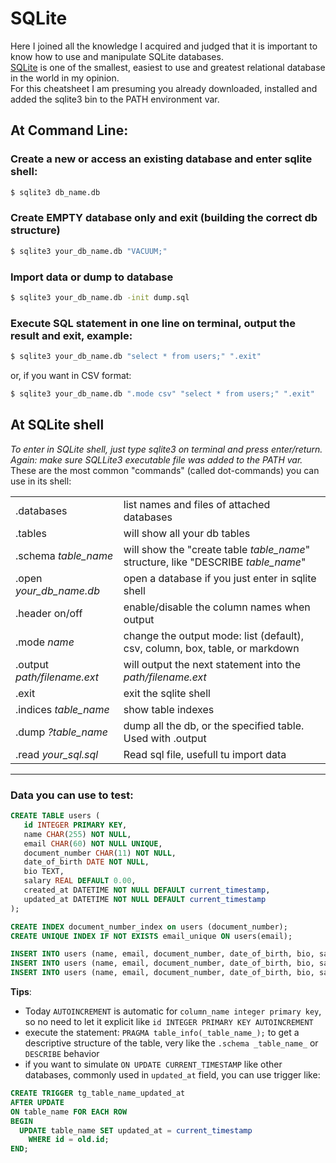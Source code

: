 # SQLite
Here I joined all the knowledge I acquired and judged that it is important to know how to use and manipulate SQLite databases.   
[SQLite](https://www.sqlite.org/) is one of the smallest, easiest to use and greatest relational database in the world in my opinion.  
For this cheatsheet I am presuming you already downloaded, installed and added the sqlite3 bin to the PATH environment var.

## At Command Line:  

### Create a new or access an existing database and enter sqlite shell: 
```sh
$ sqlite3 db_name.db
```

### Create EMPTY database only and exit (building the correct db structure) 
```sh
$ sqlite3 your_db_name.db "VACUUM;"
```

### Import data or dump to database
```sh
$ sqlite3 your_db_name.db -init dump.sql
```

### Execute SQL statement in one line on terminal, output the result and exit, example:
```sh
$ sqlite3 your_db_name.db "select * from users;" ".exit"
```
or, if you want in CSV format:
```sh
$ sqlite3 your_db_name.db ".mode csv" "select * from users;" ".exit"
```

## At SQLite shell
_To enter in SQLite shell, just type sqlite3 on terminal and press enter/return. Again: make sure SQLLite3 executable file was added to the PATH var._
These are the most common "commands" (called dot-commands) you can use in its shell:

|   |   |
|---|---|
|.databases|list names and files of attached databases|
|.tables|will show all your db tables|
|.schema _table_name_|will show the "create table _table_name_" structure, like "DESCRIBE _table_name_"|
|.open _your_db_name.db_|open a database if you just enter in sqlite shell|
|.header on/off|enable/disable the column names when output|
|.mode _name_|change the output mode: list (default), csv, column, box, table, or markdown|
|.output _path/filename.ext_|will output the next statement into the _path/filename.ext_|
|.exit|exit the sqlite shell|
|.indices _table_name_|show table indexes|
|.dump _?table_name_|dump all the db, or the specified table. Used with .output|
|.read _your_sql.sql_|Read sql file, usefull tu import data|


---
### Data you can use to test:

```sql
CREATE TABLE users (
   id INTEGER PRIMARY KEY, 
   name CHAR(255) NOT NULL,
   email CHAR(60) NOT NULL UNIQUE,
   document_number CHAR(11) NOT NULL,
   date_of_birth DATE NOT NULL,
   bio TEXT,
   salary REAL DEFAULT 0.00,
   created_at DATETIME NOT NULL DEFAULT current_timestamp,
   updated_at DATETIME NOT NULL DEFAULT current_timestamp
);

CREATE INDEX document_number_index on users (document_number);
CREATE UNIQUE INDEX IF NOT EXISTS email_unique ON users(email);

INSERT INTO users (name, email, document_number, date_of_birth, bio, salary) VALUES ('luke', 'luke@luke.com', '11111111111', '1996-12-23', 'web dev', 10000.0);
INSERT INTO users (name, email, document_number, date_of_birth, bio, salary) VALUES ('john', 'john@john.com', '22222222222', '1985-04-15', 'programmer', 5000.50);
INSERT INTO users (name, email, document_number, date_of_birth, bio, salary) VALUES ('mary', 'mary@mary.com', '33333333333', '1991-10-03', 'teacher', 8123.45);

```
**Tips**:
- Today `AUTOINCREMENT` is automatic for `column_name integer primary key`, so no need to let it explicit like `id INTEGER PRIMARY KEY AUTOINCREMENT`
- execute the statement: `PRAGMA table_info(_table_name_);` to get a descriptive structure of the table, very like the `.schema _table_name_` or `DESCRIBE` behavior
- if you want to simulate `ON UPDATE CURRENT_TIMESTAMP` like other databases, commonly used in `updated_at` field, you can use trigger like:
```sql
CREATE TRIGGER tg_table_name_updated_at 
AFTER UPDATE 
ON table_name FOR EACH ROW 
BEGIN 
  UPDATE table_name SET updated_at = current_timestamp 
    WHERE id = old.id; 
END;
```
